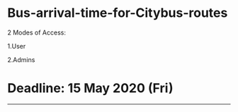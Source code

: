 # Bus-arrival-time-for-Citybus-routes


2 Modes of Access:

1.User

2.Admins


# Deadline: 15 May 2020 (Fri)
---
